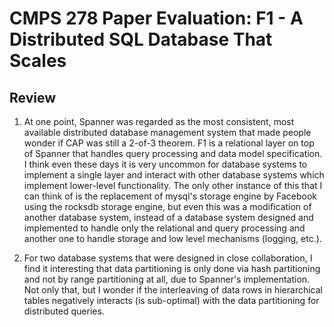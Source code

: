 # CMPS 278 Paper Evaluation: F1 - A Distributed SQL Database That Scales

## Review
1. At one point, Spanner was regarded as the most consistent, most available distributed database management system that made people wonder if CAP was still a 2-of-3 theorem. F1 is a relational layer on top of Spanner that handles query processing and data model specification. I think even these days it is very uncommon for database systems to implement a single layer and interact with other database systems which implement lower-level functionality. The only other instance of this that I can think of is the replacement of mysql's storage engine by Facebook using the rocksdb storage engine, but even this was a modification of another database system, instead of a database system designed and implemented to handle only the relational and query processing and another one to handle storage and low level mechanisms (logging, etc.).

2. For two database systems that were designed in close collaboration, I find it interesting that data partitioning is only done via hash partitioning and not by range partitioning at all, due to Spanner's implementation. Not only that, but I wonder if the interleaving of data rows in hierarchical tables negatively interacts (is sub-optimal) with the data partitioning for distributed queries.
